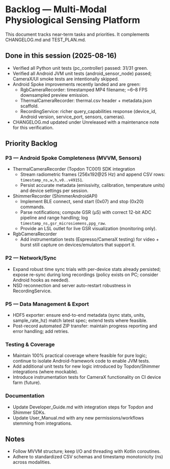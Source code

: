 # Backlog — Multi-Modal Physiological Sensing Platform

This document tracks near-term tasks and priorities. It complements CHANGELOG.md and TEST_PLAN.md.

## Done in this session (2025-08-16)
- Verified all Python unit tests (pc_controller) passed: 31/31 green.
- Verified all Android JVM unit tests (android_sensor_node) passed; CameraX/UI smoke tests are intentionally skipped.
- Android Spoke improvements recently landed and are green:
  - RgbCameraRecorder: timestamped MP4 filename; ~6–8 FPS downsampled preview emission.
  - ThermalCameraRecorder: thermal.csv header + metadata.json scaffold.
  - RecordingService: richer query_capabilities response (device_id, Android version, service_port, sensors, cameras).
- CHANGELOG.md updated under Unreleased with a maintenance note for this verification.

## Priority Backlog

### P3 — Android Spoke Completeness (MVVM, Sensors)
- ThermalCameraRecorder (Topdon TC001) SDK integration
  - Stream radiometric frames (256x192@25 Hz) and append CSV rows: `timestamp_ns,w,h,v0..v49151`.
  - Persist accurate metadata (emissivity, calibration, temperature units) and device settings per session. 
- ShimmerRecorder (ShimmerAndroidAPI)
  - Implement BLE connect, send start (0x07) and stop (0x20) commands.
  - Parse notifications; compute GSR (μS) with correct 12-bit ADC pipeline and range handling; log `timestamp_ns,gsr_microsiemens,ppg_raw`.
  - Provide an LSL outlet for live GSR visualization (monitoring only).
- RgbCameraRecorder
  - Add instrumentation tests (Espresso/CameraX testing) for video + burst still capture on devices/emulators that support it.

### P2 — Network/Sync
- Expand robust time sync trials with per-device stats already persisted; expose re-sync during long recordings (policy exists on PC; consider Android hooks as needed).
- NSD reconnection and server auto-restart robustness in RecordingService.

### P5 — Data Management & Export
- HDF5 exporter: ensure end-to-end metadata (sync stats, units, sample_rate_hz) match latest spec; extend tests where feasible.
- Post-record automated ZIP transfer: maintain progress reporting and error handling; add retries.

### Testing & Coverage
- Maintain 100% practical coverage where feasible for pure logic; continue to isolate Android-framework code to enable JVM tests.
- Add additional unit tests for new logic introduced by Topdon/Shimmer integrations (where mockable).
- Introduce instrumentation tests for CameraX functionality on CI device farm (future).

### Documentation
- Update Developer_Guide.md with integration steps for Topdon and Shimmer SDKs.
- Update User_Manual.md with any new permissions/workflows stemming from integrations.

## Notes
- Follow MVVM structure; keep I/O and threading with Kotlin coroutines.
- Adhere to standardized CSV schemas and timestamp monotonicity (ns) across modalities.
